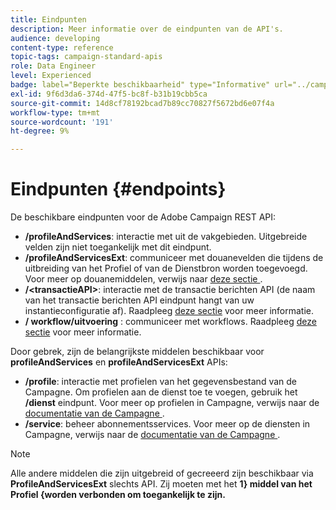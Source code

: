 ```yaml
---
title: Eindpunten
description: Meer informatie over de eindpunten van de API's.
audience: developing
content-type: reference
topic-tags: campaign-standard-apis
role: Data Engineer
level: Experienced
badge: label="Beperkte beschikbaarheid" type="Informative" url="../campaign-standard-migration-home.md" tooltip="Beperkt tot gemigreerde gebruikers in Campaign Standard"
exl-id: 9f6d3da6-374d-47f5-bc8f-b31b19cbb5ca
source-git-commit: 14d8cf78192bcad7b89cc70827f5672bd6e07f4a
workflow-type: tm+mt
source-wordcount: '191'
ht-degree: 9%

---
```


# Eindpunten {#endpoints}

De beschikbare eindpunten voor de Adobe Campaign REST API:

* **/profileAndServices**: interactie met uit de vakgebieden. Uitgebreide velden zijn niet toegankelijk met dit eindpunt.
* **/profileAndServicesExt**: communiceer met douanevelden die tijdens de uitbreiding van het Profiel of van de Dienstbron worden toegevoegd. Voor meer op douanemiddelen, verwijs naar [ deze sectie ](custom-resources.md).
* **/&lt;transactieAPI>**: interactie met de transactie berichten API (de naam van het transactie berichten API eindpunt hangt van uw instantieconfiguratie af). Raadpleeg [deze sectie](managing-transactional-messages.md) voor meer informatie.
* **/ workflow/uitvoering** : communiceer met workflows. Raadpleeg [deze sectie](controlling-a-workflow.md) voor meer informatie.

Door gebrek, zijn de belangrijkste middelen beschikbaar voor **profileAndServices** en **profileAndServicesExt** APIs:

* **/profile**: interactie met profielen van het gegevensbestand van de Campagne. Om profielen aan de dienst toe te voegen, gebruik het **/dienst** eindpunt. Voor meer op profielen in Campagne, verwijs naar de [ documentatie van de Campagne ](https://helpx.adobe.com/nl/campaign/standard/audiences/using/about-profiles.html).
* **/service**: beheer abonnementsservices. Voor meer op de diensten in Campagne, verwijs naar de [ documentatie van de Campagne ](https://helpx.adobe.com/nl/campaign/standard/audiences/using/creating-a-service.html).

>[!NOTE]
>
>Alle andere middelen die zijn uitgebreid of gecreeerd zijn beschikbaar via **ProfileAndServicesExt** slechts API. Zij moeten met het **1&rbrace; middel van het Profiel &lbrace;worden verbonden om toegankelijk te zijn.**
